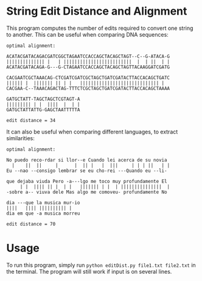 # String Edit Distance and Alignment

This program computes the number of edits required to convert one string to another. This can be useful when comparing DNA sequences:
```
optimal alignment:

ACATACGATACAGACGATCGGCTAGAATCCACCAGCTACAGCTAGT--C--G-ATACA-G
|||||||||||||| |   | |||||||||||||||||||||||||  |  | ||  | |
ACATACGATACAGA-G---G-CTAGAATCCACCAGCTACAGCTAGTTACAAGGATCGATG

CACGAATCGCTAAACAG-CTCGATCGATCGCTAGCTGATCGATACTTACCACAGCTGATC
|||||| |  ||||||| || | |   ||||||||||||||||||||||||||||| |
CACGAA-C--TAAACAGACTAG-TTTCTCGCTAGCTGATCGATACTTACCACAGCTAAAA

GATGCTATT-TAGCTAGCTCGTAGT-A
||||||||| | |  ||||  |  | |
GATGCTATTATTG-GAGCTAATTTTTA

edit distance = 34
```

It can also be useful when comparing different languages, to extract similarities:
```
optimal alignment:

No puedo reco-rdar si llor--e Cuando lei acerca de su novia
  |    ||  ||     |      |  || |   |  |||     | | | ||   | |
Eu --nao --consigo lembrar se eu cho-rei ---Quando eu --li-

que dejaba viuda Pero -a---lgo me toco muy profundamente El
     | |  |||| || |  | |   ||||||| | |  | |||||||||||||||  |
-sobre a-- viuva dele Mas algo me comoveu- profundamente No

dia ---que la musica mur-io
||||   |||| |||||||||| |
dia em que -a musica morreu

edit distance = 70
```

# Usage
To run this program, simply run `python editDist.py file1.txt file2.txt` in the terminal. The program will still work if input is on several lines.